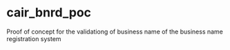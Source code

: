 # cair_bnrd_poc

Proof of concept for the validationg of business name of the business name registration system
